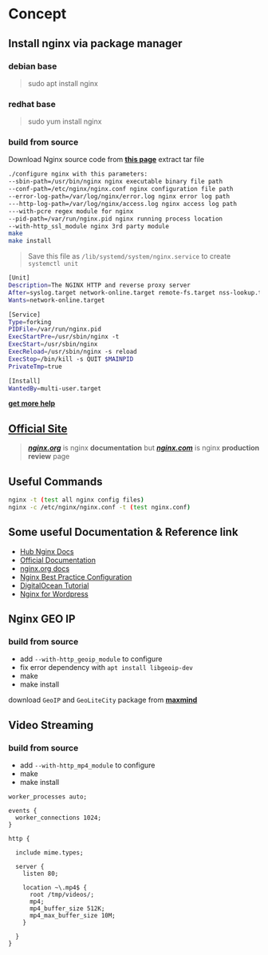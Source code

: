 # Concept

## Install nginx via package manager

### debian base

> sudo apt install nginx

### redhat base

> sudo yum install nginx

### build from source

Download Nginx source code from [**this page**](http://nginx.org/en/download.html) extract tar file

```bash
./configure nginx with this parameters:
--sbin-path=/usr/bin/nginx nginx executable binary file path
--conf-path=/etc/nginx/nginx.conf nginx configuration file path
--error-log-path=/var/log/nginx/error.log nginx error log path
---http-log-path=/var/log/nginx/access.log nginx access log path
---with-pcre regex module for nginx
--pid-path=/var/run/nginx.pid nginx running process location
--with-http_ssl_module nginx 3rd party module
make
make install
```

> Save this file as `/lib/systemd/system/nginx.service` to create `systemctl unit`

```bash
[Unit]
Description=The NGINX HTTP and reverse proxy server
After=syslog.target network-online.target remote-fs.target nss-lookup.target
Wants=network-online.target

[Service]
Type=forking
PIDFile=/var/run/nginx.pid
ExecStartPre=/usr/sbin/nginx -t
ExecStart=/usr/sbin/nginx
ExecReload=/usr/sbin/nginx -s reload
ExecStop=/bin/kill -s QUIT $MAINPID
PrivateTmp=true

[Install]
WantedBy=multi-user.target
```

[**get more help**](https://www.nginx.com/nginx-wiki/build/dirhtml/start/topics/examples/initscripts/)

## [Official Site](#official-site)

> [**_nginx.org_**](http://nginx.org/) is nginx **documentation**
> but
> [**_nginx.com_**](https://www.nginx.com) is nginx **production review** page

## Useful Commands

```bash
nginx -t (test all nginx config files)
nginx -c /etc/nginx/nginx.conf -t (test nginx.conf)
```

## Some useful Documentation & Reference link

- [Hub Nginx Docs](https://github.com/fcambus/nginx-resources)
- [Official Documentation](https://docs.nginx.com/)
- [nginx.org docs](http://nginx.org/en/docs/)
- [Nginx Best Practice Configuration](https://www.nginx.com/resources/wiki/start/topics/tutorials/config_pitfalls/)
- [DigitalOcean Tutorial](https://www.digitalocean.com/community/tutorials?q=nginx)
- [Nginx for Wordpress](https://wordpress.org/support/article/nginx/)

## Nginx GEO IP

### build from source

- add `--with-http_geoip_module` to configure
- fix error dependency with `apt install libgeoip-dev`
- make
- make install

download `GeoIP` and `GeoLiteCity` package from [**maxmind**](https://dev.maxmind.com/)

## Video Streaming

### build from source

- add `--with-http_mp4_module` to configure
- make
- make install

```nginx
worker_processes auto;

events {
  worker_connections 1024;
}

http {

  include mime.types;

  server {
    listen 80;

    location ~\.mp4$ {
      root /tmp/videos/;
      mp4;
      mp4_buffer_size 512K;
      mp4_max_buffer_size 10M;
    }

  }
}
```
